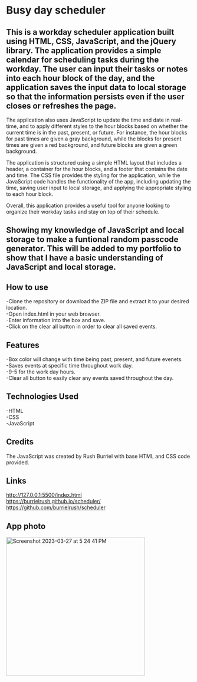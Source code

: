 # Busy day scheduler
  
## This is a workday scheduler application built using HTML, CSS, JavaScript, and the jQuery library. The application provides a simple calendar for scheduling tasks during the workday. The user can input their tasks or notes into each hour block of the day, and the application saves the input data to local storage so that the information persists even if the user closes or refreshes the page.

The application also uses JavaScript to update the time and date in real-time, and to apply different styles to the hour blocks based on whether the current time is in the past, present, or future. For instance, the hour blocks for past times are given a gray background, while the blocks for present times are given a red background, and future blocks are given a green background.

The application is structured using a simple HTML layout that includes a header, a container for the hour blocks, and a footer that contains the date and time. The CSS file provides the styling for the application, while the JavaScript code handles the functionality of the app, including updating the time, saving user input to local storage, and applying the appropriate styling to each hour block.

Overall, this application provides a useful tool for anyone looking to organize their workday tasks and stay on top of their schedule.
  
## Showing my knowledge of JavaScript and local storage to make a funtional random passcode generator. This will be added to my portfolio to show that I have a basic understanding of JavaScript and local storage. 

## How to use
-Clone the repository or download the ZIP file and extract it to your desired location.<br>
-Open index.html in your web browser.<br>
-Enter information into the box and save.<br>
-Click on the clear all button in order to clear all saved events.<br>


## Features
-Box color will change with time being past, present, and future evenets.<br>
-Saves events at specific time throughout work day.<br>
-9-5 for the work day hours.<br>
-Clear all button to easily clear any events saved throughout the day.<br>

## Technologies Used
-HTML<br>
-CSS<br>
-JavaScript<br>
  
  
## Credits
The JavaScript was created by Rush Burriel with base HTML and CSS code provided.
  
## Links
 http://127.0.0.1:5500/index.html<br>
 https://burrielrush.github.io/scheduler/<br>
 https://github.com/burrielrush/scheduler<br>

  ## App photo
  <img width="376" alt="Screenshot 2023-03-27 at 5 24 41 PM" src="https://user-images.githubusercontent.com/123046249/228110811-94a3f4ae-05fc-473a-9346-7f25e51c047f.png">
